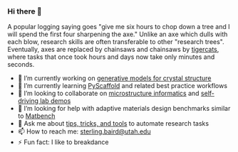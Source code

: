 ### Hi there 👋

A popular logging saying goes "give me six hours to chop down a tree and I will spend the first four sharpening the axe." Unlike an axe which dulls with each blow, research skills are often transferable to other "research trees". Eventually, axes are replaced by chainsaws and chainsaws by [tigercats](https://www.tigercat.com/), where tasks that once took hours and days now take only minutes and seconds.

- 🔭 I’m currently working on [generative models for crystal structure](https://github.com/sparks-baird/xtal2png)
- 🌱 I’m currently learning [PyScaffold](https://pyscaffold.org/en/stable/) and related best practice workflows
- 👯 I’m looking to collaborate on [microstructure informatics](https://doi.org/10.1557/s43579-021-00147-4) and [self-driving lab demos](https://github.com/sparks-baird/self-driving-lab-demo)
- 🤔 I’m looking for help with adaptive materials design benchmarks similar to [Matbench](https://matbench.materialsproject.org/)
- 💬 Ask me about [tips, tricks, and tools](https://github.com/sparks-baird/auto-paper) to automate research tasks
- 📫 How to reach me: sterling.baird@utah.edu
- ⚡ Fun fact: I like to breakdance
